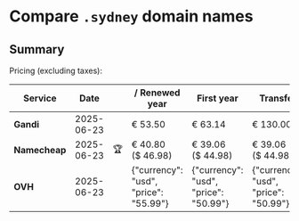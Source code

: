 # Compare `.sydney` domain names

## Summary

Pricing (excluding taxes):

| Service | Date |  | / Renewed year | First year | Transfer | Restoration |
|--|--|--|--|--|--|--|
| **Gandi** | 2025-06-23 |  | € 53.50 | € 63.14 | € 130.00 | € 144.44 |
| **Namecheap** | 2025-06-23 | 🏆 | € 40.80<br>($ 46.98) | € 39.06<br>($ 44.98) | € 39.06<br>($ 44.98) |  |
| **OVH** | 2025-06-23 |  | {"currency": "usd", "price": "55.99"} | {"currency": "usd", "price": "50.99"} | {"currency": "usd", "price": "50.99"} |  |
